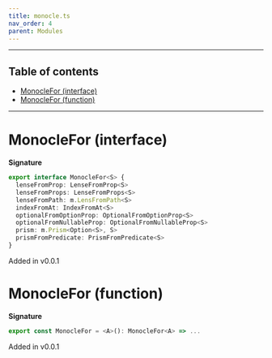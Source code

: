 ```yaml
---
title: monocle.ts
nav_order: 4
parent: Modules
---
```


---

<h2 class="text-delta">Table of contents</h2>

- [MonocleFor (interface)](#monoclefor-interface)
- [MonocleFor (function)](#monoclefor-function)

---

# MonocleFor (interface)

**Signature**

```ts
export interface MonocleFor<S> {
  lenseFromProp: LenseFromProp<S>
  lenseFromProps: LenseFromProps<S>
  lenseFromPath: m.LensFromPath<S>
  indexFromAt: IndexFromAt<S>
  optionalFromOptionProp: OptionalFromOptionProp<S>
  optionalFromNullableProp: OptionalFromNullableProp<S>
  prism: m.Prism<Option<S>, S>
  prismFromPredicate: PrismFromPredicate<S>
}
```

Added in v0.0.1

# MonocleFor (function)

**Signature**

```ts
export const MonocleFor = <A>(): MonocleFor<A> => ...
```

Added in v0.0.1
